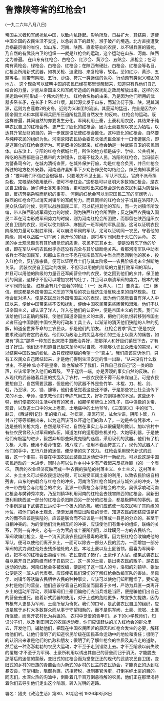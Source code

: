 # 鲁豫陕等省的红枪会1

(一九二六年八月八日)

帝国主义者和军阀扰乱中国，以致内乱踵起。影响所及，日益扩大，其结果，遂使中国全国的农民生活不安定，以急转直下的趋势，濒于破产的境遇。北方直接遭受兵祸最厉害的省份，如山东、河南、陕西、直隶等处的农民，以不堪兵匪的骚扰，乃自然的有武装白卫的组织一—就是红枪会的运动，这个运动在山东、河南、陕西尤为普遍。
在山东有红枪会、白枪会、红沙会、黄沙会、五煞会、黑枪会；在河南有黄枪会、绿枪会、白枪会、红枪会；在陕西有硬肚、白枪会、红枪会等名目。红枪会所用新式武器，如机关枪、迫激炮、来复枪等，故名。至如红沙、黄沙、五煞等名，则带有阴阳、五行、沙语、符咒一类迷信的色彩，行动颇有类似义和团的地方。
这个现象可以证明中国的农民已经在那里觉醒起来，知道只有靠他们自己结合的力量，才能从帝国主义和军阀所造成的兵匪扰乱之政局解放出来，这样的农民运动中[将]形成一个伟大的势力。
红枪会名称的由来，乃是因为他们所用的武器多系长矛，在长矛上系以红缨，其起源实发于山东，而渐流衍于豫、陕。溯其渊源，远则为白莲教2的支裔，近则为义和团的流派。其蔓延的猛迅，完全是因为外国帝国主义和本国军阀兵匪所压迫所扰乱而自然发生
的反响。红枪会的运动。既这样普遍，其间自然的亦要发生分化。军阀利用土豪，土豪利用农民，其结果于纯粹农民自卫的红枪会外，更产生了匪化的红枪会，因为土豪要想以农民为牺牲，以达其升官劫财的目的，第一步就是设法使红枪会匪化。这种匪化的红枪会，自然要与纯粹农民的组织为仇。河南荥阳农民协会委员长张虎臣全家十一口惨遭屠杀，即是这匪化的红枪会徒所为。可是概括的说起来，红枪会确是一种武装自卫的农民团体。山东汶上、宁阳的红枪会据城七月，所住的地方都是庙宇、学校、公共机关，所吃的东西都是自己携带的大饼馒头，丝毫不扰及人民。洛阳的红枪会，当冯毓东为警备司令时，在城内清街查匪，在城外保护行旅，均是红枪会负责，并且红枪会所驻的地方格外安静。河南通许县知事下乡劝告绅民勿勾结红会，绅民向知事质问道：“要叫我们不信红会很容易，只要地方不见土匪，军队不扰乱，官府不派苛捐杂税，完粮纳税收用纸币，便可不奉红会。”这都是可以证明大多数的红枪会，是农民自卫结合。通许绅士答知事的话，更可反映出来红枪会是代表农民利益为防备兵匪，反抗苛捐杂税而组织的事实。
河南的红枪会可以消灭国民二军的军阀势力，陕西的红枪会可以消灭刘镇华的军阀势力。而且同样的红枪会分子当其在洛阳列入民众队伍的时候，则可以战胜国民二军，可以抗拒其他的军队，而一为刘镇华所改编，带人陕西形成军阀势力的时候，则为陕西红枪会所困败；反之陕西农民编入国民二军在河南形成军阀势力的时候，则为河南红枪会所困败，而那留在陕西组织农民自卫团的农民，则可以使刘镇华、麻振武一班军阀的军队屈服。这可以证明农民阶级的力量可以制胜军阀，可以崩溃军阀的军队，尤可以证明同一农民，守着他的阶级，则可以战胜一切军阀；离开他的阶级，则将与军阀同趋于灭亡的运命。
农民的乡土观念颇含有其阶级觉悟的质素，农民不忘其乡土，
便是没有忘了他的阶级，即在军队中的农民似乎亦还没有完全与其阶级断绝关系。看那河南军队中助本省兵士不助国民军，和那山东兵士不愿在张宗昌军队中当兵而愿回到他的家乡，投入红枪会，反抗张宗昌，便可以证明兵士们与其本阶级—一农民阶级尚未全然断绝关系。
武装农民自卫运动的发展，不但可以用他的阶级的力量打败军阀的军队，并且可以用他的阶级的力量召还军阀营垒中的农民，使之回到他们的乡井，保卫他们的间里，这样子不但可以增加农村的壮丁，并且可以崩溃军阀的势力，根本的破坏军阀的营垒。
红枪会有几个显著的特征：（一）反洋人，（二）要真主，（三）迷信。但这都是外国帝国主义压迫下落后的农业经济生活反映出来的自然现象。
红枪会反对洋人，便是农民反对外国帝国主义的表现，因为他们感觉着自有洋人入中国以来，便给中国带来些不安和扰乱，便给中国农民带来些困苦和艰难。他们不认识帝国主义，却认识了洋人，洋入在他们的认识中，便是帝国主义的代表。我们应该给他们以正确的解释，使他们知道帝国主义的本质，把他们的仇恨转移到帝国主义者压迫中国剥削中国农民的行动和工具上去，以渐渐的消灭他们狭隘的人种的见解，知道全世界革命的工农民众，都是他们的朋友。
红枪会要求“真主”便是农民要求政治的安定的表现。他们以为政治上的扰乱与他们的生活上以莫大的痛苦，如果有“真主”那样一种东西出来把中国政治弄好，把那洋人和奸臣们镇压下去，才有日子好过。他们还不知道自己起来革命可以自救，不能够认识民众政治的实现，可以结束中国政治的纷乱，故只模模糊糊的希望一个“真主”。我们应该告诉他们，只有工农民众自己团结起来，才是他们得到生活安定的惟一出路，“从来没有什么救世主，不是神
仙亦不是皇帝，谁也解放不了我们，只靠自己救自己”这一类的歌声，应该常常吹入他们的耳鼓。
至于迷信一端，亦是客观的事实自然的反映。自从现代的武器随着兵匪的扰乱入了农村，一般农民便不得不起来谋自卫。可是农民要想自卫，自然需要武器，但是他们的武器不外是些竹竿、木棍、刀、枪、剑、戟，乃至锹、叉、锄、镰等，他们也感觉着这些还不够，于是那些农业社会流传下来的术士、拳师，便来教他们打拳练气用工夫，好补刀剑棍棒的不足。这些还不够，他们便把农村生活中所有的家当，如那学房牌位上的孔子，庙中偶像的关帝、观音，以及道士口中的太上老君，土地庙中的土地爷爷，《三国演义》中的张飞、赵云，《西游传[记]》里的猪八戒、孙悟空，巫医符咒，乩台沙语，阴阳卜筮，八封五行等等都搬出来，以为这回该可以吓退他们的敌人了。一边是些符咒拳术，一边是些机关枪大炮，白然是敌不过，自然在事实上与以很痛楚的教训。加以农村中有些农民曾经入过军阀的队伍，知道怎样的运用那些机关枪、大炮等利器，于是使他们有极猛的进步，毅然弃却那些妖魔鬼怪的迷信，采用现代的武器。他们有了机关枪、大炮，便用不着孙悟空、猪八戒了，便用不着画符念咒了，现代的武器人了他们的手中，五行八卦的迷信，便渐渐的失了效力。
红枪会采用现代新式的武器，这一个事实，将要在中国农民武装自卫运动史中开一新纪元，可以说这是中国农民运动的一大进步，同时亦可以认作乡村中少有产者起来反抗兵匪（的）一个表征。
落后的农业经济反映而成一种农民的狭隘的村落主义、乡土主义，这村落主义、乡土主义可以把农民运动分裂，可以易受军阀土豪的利用，以致农民阶级自相残害。山东的白戟会与红枪会的冲突，河南洛阳红枪会城内派与城外派的冲突，陕州一带白枪会与红枪会的冲突，沘源一带黄枪会与绿枪会的冲突，吴佩孚唆动河南
红枪会与樊钟秀冲突，乃至刘镇华利用河南的红枪会去残害陕西的红枪会，吴新田更利用陕西这一部分的红枪会杀戮陕西另一部分的红枪会，都是极鲜明的事例。这个事例是目下武装农民运动中一个极大的危机。我们应该使一般农民明了其阶级的地位，把他们的乡土观念，渐渐发展而显出阶级的觉悟，知道农民的团结应该是扩大的而不应该是狭隘的，应该是联合而不应该是一村落或一县邑的分立的，甚至于自相冲突的。为的使他们消免相互间的冲突，应该使他们有集中的组织，联络的关系，否则一有冲突，必有一方为官府或土豪所利用，以蹂躏另一方的农民结合。
军阀改编红枪会，是一个消灭武装农民组织最毒的政策，因为把红枪会改编成他的军队，便可以使他们离开乡土，一面可以除去一部分人民的武力，一面增加一部分军阀的武力调往他处去残杀他处的人民。本地土豪以及土匪首领，最喜为军阀牵线，把本地的红枪会出卖给军阀，农民变成了猪仔，土豪作了大官。结果武装农民每以离开自己的阶级而终于自蹈灭亡。这一类的土豪，是出卖农民的贩子，是农民运动的仇敌。河南红枪会多被改编，便是吃了这一班人的亏，洛阳的刘镇华、张治公便是这一班人的代表者。应该使农民们深切的了解红枪会改编军队的害处。吴佩孚、刘镇华等诱骗农民牺牲农民的种种事实，应该可以使他们知所醒悟了。要知道乡村是他们的营垒，他们应该守着自己的营垒而固着于乡村，严防为兵匪一类离开乡土的运动所浮动，须知军阀们土豪们骗他们去当兵或是当匪，便是骗他们出自己的营垒去送死。随着新式武器的使用，对于上述的危险更多，故宜多加提防，因为有枪有人更易为军阀、土豪所居为奇货。我们的口号，是武装农民自卫的组织，应该是属于乡村大多数群众而从事于守望相助的，而不是供军阀、土豪、流氓、土匪所驱使，而离开农村化为兵匪的。
农村中觉悟的青年们，乡下的小学教师们，知识分子们，以及
到田间去的农民运动者，你们应该赶快的加入红枪会的群众里去，开发他们，辅助他们，把现在中国农民困苦的原因和红枪会发生的必要，解释给他们听。让他们很明了的知道农民阶级在国民革命运动中的地位和责任；很明了的认识出来谁是他们的仇敌和朋友；很明了的了解红枪会的性质及其应走的道路，然后这一种澎澎勃勃的农民大运动，才不至于走到错路上去。才不至蹈袭以前失败的覆辙·才不至于为军阀、土豪所利用以诱出其自己的营垒而归于消灭。才能脱去那落后的迷信的蒙蔽，变旧式的红枪会而为堂堂正正的现代的武装农民自卫团，变旧式的乡村的贵族的青苗会而为新式的乡村的民主的农民协会，才能真正的达到除暴安良，守望相助，阻御兵匪，抗拒苛税，抵制暴官污吏，打倒劣绅土豪的目的。同志们，水深火热的沟洫中，倒卧着几千百万倒悬待解的农民，他们正在那里渴待着你们去导引他们走出这个陷溺，转入光明的道路。

署名：猎夫《政治生活》第80、81期合刊
1926年8月8日

